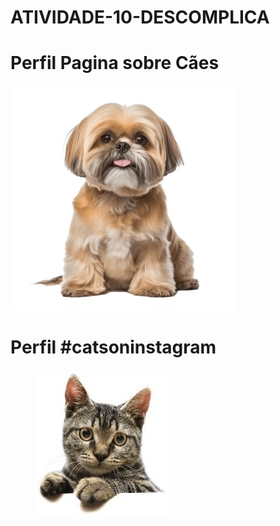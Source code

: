 # ATIVIDADE-10-DESCOMPLICA
<!DOCTYPE html>

<html lang=“pt-br”>

<head>
<h1>Perfil Pagina sobre Cães </h1>
<img src=images/nome_da_sua_imagem.jpg />

</head>

<body>

<h1>Perfil #catsoninstagram</h1>
<figure>
<img src=images/nome_da_sua_imagem2.jpg />


</body>

</html>
